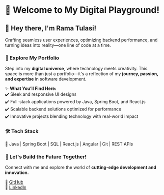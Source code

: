 # 🚀 Welcome to My Digital Playground!  

## 👋 Hey there, I'm Rama Tulasi!  
Crafting seamless user experiences, optimizing backend performance, and turning ideas into reality—one line of code at a time.  

### 🌟 Explore My Portfolio  
Step into my **digital universe**, where technology meets creativity. This space is more than just a portfolio—it's a reflection of my **journey, passion, and expertise** in software development.  

✨ **What You’ll Find Here:**  
✔️ Sleek and responsive UI designs  
✔️ Full-stack applications powered by Java, Spring Boot, and React.js  
✔️ Scalable backend solutions optimized for performance  
✔️ Innovative projects blending technology with real-world impact

### 🛠️ Tech Stack  
🔹 Java | Spring Boot | SQL | React.js | Angular | Git | REST APIs  

### 🚀 Let's Build the Future Together!  
Connect with me and explore the world of **cutting-edge development and innovation.**  

🔗 [GitHub](https://github.com/Ramatulasi-Vagicharla)  
🔗 [LinkedIn](https://linkedin.com/in/ramavagicharla)  

